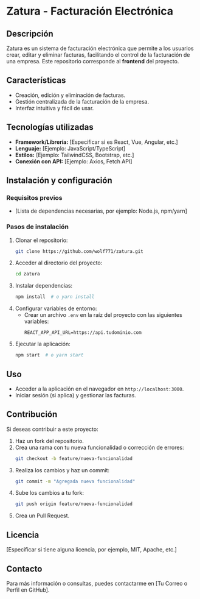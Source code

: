 # Zatura - Facturación Electrónica

## Descripción
Zatura es un sistema de facturación electrónica que permite a los usuarios crear, editar y eliminar facturas, facilitando el control de la facturación de una empresa. Este repositorio corresponde al **frontend** del proyecto.

## Características
- Creación, edición y eliminación de facturas.
- Gestión centralizada de la facturación de la empresa.
- Interfaz intuitiva y fácil de usar.

## Tecnologías utilizadas
- **Framework/Librería:** [Especificar si es React, Vue, Angular, etc.]
- **Lenguaje:** [Ejemplo: JavaScript/TypeScript]
- **Estilos:** [Ejemplo: TailwindCSS, Bootstrap, etc.]
- **Conexión con API:** [Ejemplo: Axios, Fetch API]

## Instalación y configuración
### Requisitos previos
- [Lista de dependencias necesarias, por ejemplo: Node.js, npm/yarn]

### Pasos de instalación
1. Clonar el repositorio:
   ```sh
   git clone https://github.com/wolf771/zatura.git
   ```
2. Acceder al directorio del proyecto:
   ```sh
   cd zatura
   ```
3. Instalar dependencias:
   ```sh
   npm install  # o yarn install
   ```
4. Configurar variables de entorno:
   - Crear un archivo `.env` en la raíz del proyecto con las siguientes variables:
     ```env
     REACT_APP_API_URL=https://api.tudominio.com
     ```
5. Ejecutar la aplicación:
   ```sh
   npm start  # o yarn start
   ```

## Uso
- Acceder a la aplicación en el navegador en `http://localhost:3000`.
- Iniciar sesión (si aplica) y gestionar las facturas.

## Contribución
Si deseas contribuir a este proyecto:
1. Haz un fork del repositorio.
2. Crea una rama con tu nueva funcionalidad o corrección de errores:
   ```sh
   git checkout -b feature/nueva-funcionalidad
   ```
3. Realiza los cambios y haz un commit:
   ```sh
   git commit -m "Agregada nueva funcionalidad"
   ```
4. Sube los cambios a tu fork:
   ```sh
   git push origin feature/nueva-funcionalidad
   ```
5. Crea un Pull Request.

## Licencia
[Especificar si tiene alguna licencia, por ejemplo, MIT, Apache, etc.]

## Contacto
Para más información o consultas, puedes contactarme en [Tu Correo o Perfil en GitHub].
